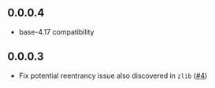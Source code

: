 ## 0.0.0.4

* base-4.17 compatibility

## 0.0.0.3

* Fix potential reentrancy issue also discovered in `zlib` ([#4](https://github.com/hvr/lzma/issues/4))
